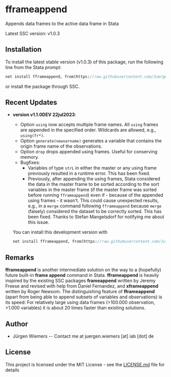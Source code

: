 # fframeappend

Appends data frames to the active data frame in Stata

Latest SSC version: v1.0.3

## Installation

To install the latest stable version (v1.0.3) of this package, run the following line from the Stata prompt:

```stata
net install fframeappend, from(https://raw.githubusercontent.com/JuergenWiemers/fframeappend/master/src) replace
```

or install the package through SSC.

## Recent Updates

* **version v1.1.0DEV 22jul2023**:
    - Option `using` now accepts multiple frame names. All `using` frames are appended in the specified order. Wildcards are allowed, e.g., `using(fr*)`.
    - Option `generate(newvarname)` generates a variable that contains the origin frame name of the observations.
    - Option `drop` drops appended using frames. Useful for conserving memory.
    - Bugfixes:
      - Variables of type `strL` in either the master or any using frame previously resulted in a runtime error. This has been fixed.
      - Previously, after appending the using frames, Stata considered the data in the master frame to be sorted according to the sort variables in the master frame (if the master frame was sorted before running `fframeappend`) even if - because of the appended using frames - it wasn't. This could cause unexpected results, e.g., in a `merge` command following `fframeappend` because `merge` (falsely) considered the dataset to be correctly sorted. This has been fixed. Thanks to Stefan Mangelsdorf for notifying me about this issue.

    You can install this development version with
    ```stata
    net install fframeappend, from(https://raw.githubusercontent.com/JuergenWiemers/fframeappend/v1.1.0DEV/src) replace
    ```


## Remarks

**fframeappend** is another intermediate solution on the way to a (hopefully) future built-in **frame append** command in Stata.
**fframeappend** is heavily inspired by the existing SSC packages **frameappend** written by Jeremy Freese and revised with help from Daniel Fernandez, and **xframeappend** written by Roger Newsom.
The distinguishing feature of **fframeappend** (apart from being able to append subsets of variables and observations) is its speed: For relatively large using data frames (>100.000 observation, >1.000 variables) it is about 20 times faster than existing solutions.


## Author

* Jürgen Wiemers -- Contact me at juergen.wiemers [at] iab [dot] de

## License

This project is licensed under the MIT License - see the [LICENSE.md](LICENSE.md) file for details
